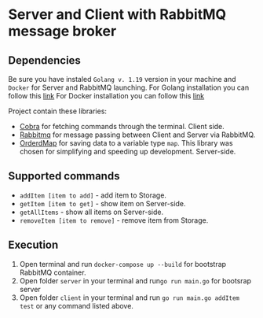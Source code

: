 # Server and Client with RabbitMQ message broker
## Dependencies
Be sure you have instaled `Golang v. 1.19` version in your machine and `Docker` for Server and RabbitMQ launching.
For Golang installation you can follow this [link](https://go.dev/doc/install)
For Docker installation you can follow this [link](https://docs.docker.com/get-docker/)

Project contain these libraries:
- [Cobra](https://github.com/spf13/cobra) for fetching commands through the terminal. Client side.
- [Rabbitmq](https://github.com/rabbitmq/amqp091-go) for message passing between Client and Server via RabbitMQ.
- [OrderdMap](https://github.com/elliotchance/orderedmap) for saving data to a variable type `map`. This library was chosen for simplifying and speeding up development. Server-side.

## Supported commands
- `addItem [item to add]` - add item to Storage.
- `getItem [item to get]` - show item on Server-side.
- `getAllItems` - show all items on Server-side.
- `removeItem [item to remove]` - remove item from Storage.

## Execution
1. Open terminal and run `docker-compose up --build` for bootstrap RabbitMQ container.
2. Open folder `server` in your terminal and run`go run main.go` for bootsrap server
3. Open folder `client` in your terminal and run `go run main.go addItem test` or any command listed above.


